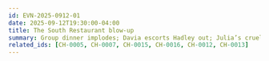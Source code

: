 ```yaml
---
id: EVN-2025-0912-01
date: 2025-09-12T19:30:00-04:00
title: The South Restaurant blow-up
summary: Group dinner implodes; Davia escorts Hadley out; Julia’s cruel line about Jamie triggers Levi’s ejection of the group.
related_ids: [CH-0005, CH-0007, CH-0015, CH-0016, CH-0012, CH-0013]
---
```

